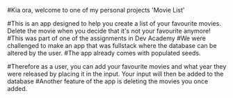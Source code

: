 #Kia ora, welcome to one of my personal projects 'Movie List'

#This is an app designed to help you create a list of your favourite movies. Delete the movie when you decide that it's not your favourite anymore!
#This was part of one of the assignments in Dev Academy
#We were challenged to make an app that was fullstack where the database can be altered by the user. 
#The app already comes with populated seeds. 

#Therefore as a user, you can add your favourite movies and what year they were released by placing it in the input. Your input will then be added to the database
#Another feature of the app is deleting the movies you once added. 

